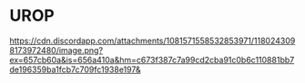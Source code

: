 # UROP

https://cdn.discordapp.com/attachments/1081571558532853971/1180243098173972480/image.png?ex=657cb60a&is=656a410a&hm=c673f387c7a99cd2cba91c0b6c110881bb7de196359ba1fcb7c709fc1938e197&